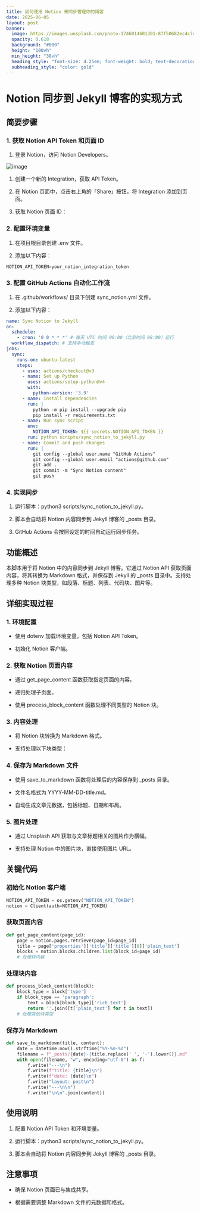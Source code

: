 ```yaml
---
title: 如何使用 Notion 来同步管理你的博客
date: 2025-06-05
layout: post
banner:
  image: https://images.unsplash.com/photo-1746014601301-87f50682ec4c?crop=entropy&cs=tinysrgb&fit=max&fm=jpg&ixid=M3w2OTIwMzJ8MHwxfHJhbmRvbXx8fHx8fHx8fDE3NDkwODgxMTV8&ixlib=rb-4.1.0&q=80&w=1080
  opacity: 0.618
  background: "#000"
  height: "100vh"
  min_height: "38vh"
  heading_style: "font-size: 4.25em; font-weight: bold; text-decoration: underline"
  subheading_style: "color: gold"
---
```


# Notion 同步到 Jekyll 博客的实现方式

## 简要步骤

### 1. 获取 Notion API Token 和页面 ID

1. 登录 Notion，访问 Notion Developers。

![image](https://prod-files-secure.s3.us-west-2.amazonaws.com/a7a0cc5a-89b9-4cda-8686-1fba0ca52f40/d19c1afe-dea5-4312-9333-786b0ba83054/image.png?X-Amz-Algorithm=AWS4-HMAC-SHA256&X-Amz-Content-Sha256=UNSIGNED-PAYLOAD&X-Amz-Credential=ASIAZI2LB4665E2G2ZUR%2F20250605%2Fus-west-2%2Fs3%2Faws4_request&X-Amz-Date=20250605T014834Z&X-Amz-Expires=3600&X-Amz-Security-Token=IQoJb3JpZ2luX2VjEGIaCXVzLXdlc3QtMiJGMEQCIF%2BibFaQqT2nU8egqtnzVa%2FtnyeFpd9Y%2BdBc3pSa4ZhOAiAOg7cAAvbtbQv91EJzKmGmYDX49uZoSMWjIpH6Gm9QqSr%2FAwg7EAAaDDYzNzQyMzE4MzgwNSIMUwmZ1XuK1cYxxALPKtwD8zCRbe2mqdBJSNHTKrJP2qjMWJg7Unm5A%2FSudJvxLJLLSJzERQNvXWrJ2gJm%2FLOjNSSF2hk%2FQ%2FXzRQNppOGliOJLfknGHMoH38TsKjiB5TPFC0aVZeOSruDgtZAlgBumJzjYgWHjF0fT8xIL7VlmXe39vh3rsRX6g8xIk1bsENK8ppNO4q3rGBEgZ3BvRHWkOiQ4cODpyaE%2BXBKQ7eBMfs40T1vtR%2FsTm850RkQDFKpjvxMFI9vemhkp4vHnC4WZC2BluScbCg1vYIp9Clm2YfAYkcx%2B38tzp5i%2F1CHHOPBW3h%2FPdY9A6IvPccASxKjxmclL5cmFIzeKaVguNOq31FzhahUuhk5rpIEv2ffXq%2FA3l2qchE7sKitDOnofrfFS%2BK0DGtw3Uo10LK8YDXlBebKXyiqhP6hZG%2BCzZqMjyPm%2BPcAkCGFeMFcMm7GGiKxpvu778HRKzz8%2F50uXJwJ3jYAEkcCFJoFsznzkTKct2KyjBIuyX3iYKvUjUPpN9A442%2BkiVz1Q0M6pCpMfmzjfHnAnNUDQJoiI972vpOo4oEaqmr3Sihmu4Ox7MaTjYYHt82WGxGcuF%2BqD3MaySKBQ5IGvpqw8lYVVGYQlVrcMB3iLE2Wmrih8Q0hePAEw4uqDwgY6pgGpfsr4UaeUKqBHKg0WRjHxmz2q39PT%2BKbRc%2FQr4%2BiNsur2gVJ2gEV3vpoI92GTVclEG5nO2mhgWLAqgCnhXFj5Yzf5d2i3lASBYbN41ooGi2N%2F2NlXAKgnTeFsrAzfJ03mE4d%2F%2BbJb%2B3wqJnDegHrObGs1J2y0r2OLB%2BBkfpoQHQzjDW8UIkUVKRScATrYzOYhgNIg8pr5ATQt87s8xk9%2FI2FY6COu&X-Amz-Signature=5422500f9e6f0e761e1fc64643915a650029fb19ae461ec6c6ca500a792e1be1&X-Amz-SignedHeaders=host&x-id=GetObject)

1. 创建一个新的 Integration，获取 API Token。

1. 在 Notion 页面中，点击右上角的「Share」按钮，将 Integration 添加到页面。

1. 获取 Notion 页面 ID：


### 2. 配置环境变量

1. 在项目根目录创建 .env 文件。

1. 添加以下内容：

```javascript
NOTION_API_TOKEN=your_notion_integration_token
```

### 3. 配置 GitHub Actions 自动化工作流

1. 在 .github/workflows/ 目录下创建 sync_notion.yml 文件。

1. 添加以下内容：

```yaml
name: Sync Notion to Jekyll
on:
  schedule:
    - cron: '0 0 * * *' # 每天 UTC 时间 00:00（北京时间 08:00）运行
  workflow_dispatch: # 支持手动触发
jobs:
  sync:
    runs-on: ubuntu-latest
    steps:
      - uses: actions/checkout@v3
      - name: Set up Python
        uses: actions/setup-python@v4
        with:
          python-version: '3.9'
      - name: Install dependencies
        run: |
          python -m pip install --upgrade pip
          pip install -r requirements.txt
      - name: Run sync script
        env:
          NOTION_API_TOKEN: ${{ secrets.NOTION_API_TOKEN }}
        run: python scripts/sync_notion_to_jekyll.py
      - name: Commit and push changes
        run: |
          git config --global user.name "GitHub Actions"
          git config --global user.email "actions@github.com"
          git add .
          git commit -m "Sync Notion content"
          git push
```

### 4. 实现同步

1. 运行脚本：python3 scripts/sync_notion_to_jekyll.py。

1. 脚本会自动将 Notion 内容同步到 Jekyll 博客的 _posts 目录。

1. GitHub Actions 会按照设定的时间自动运行同步任务。

## 功能概述

本脚本用于将 Notion 中的内容同步到 Jekyll 博客。它通过 Notion API 获取页面内容，将其转换为 Markdown 格式，并保存到 Jekyll 的 _posts 目录中。支持处理多种 Notion 块类型，如段落、标题、列表、代码块、图片等。

## 详细实现过程

### 1. 环境配置

- 使用 dotenv 加载环境变量，包括 Notion API Token。

- 初始化 Notion 客户端。

### 2. 获取 Notion 页面内容

- 通过 get_page_content 函数获取指定页面的内容。

- 递归处理子页面。

- 使用 process_block_content 函数处理不同类型的 Notion 块。

### 3. 内容处理

- 将 Notion 块转换为 Markdown 格式。

- 支持处理以下块类型：


### 4. 保存为 Markdown 文件

- 使用 save_to_markdown 函数将处理后的内容保存到 _posts 目录。

- 文件名格式为 YYYY-MM-DD-title.md。

- 自动生成文章元数据，包括标题、日期和布局。

### 5. 图片处理

- 通过 Unsplash API 获取与文章标题相关的图片作为横幅。

- 支持处理 Notion 中的图片块，直接使用图片 URL。

## 关键代码

### 初始化 Notion 客户端

```python
NOTION_API_TOKEN = os.getenv("NOTION_API_TOKEN")
notion = Client(auth=NOTION_API_TOKEN)
```

### 获取页面内容

```python
def get_page_content(page_id):
    page = notion.pages.retrieve(page_id=page_id)
    title = page['properties']['title']['title'][0]['plain_text']
    blocks = notion.blocks.children.list(block_id=page_id)
    # 处理块内容
```

### 处理块内容

```python
def process_block_content(block):
    block_type = block['type']
    if block_type == 'paragraph':
        text = block[block_type]['rich_text']
        return ''.join([t['plain_text'] for t in text])
    # 处理其他块类型
```

### 保存为 Markdown

```python
def save_to_markdown(title, content):
    date = datetime.now().strftime("%Y-%m-%d")
    filename = f"_posts/{date}-{title.replace(' ', '-').lower()}.md"
    with open(filename, "w", encoding="utf-8") as f:
        f.write("---\n")
        f.write(f"title: {title}\n")
        f.write(f"date: {date}\n")
        f.write("layout: post\n")
        f.write("---\n\n")
        f.write("\n\n".join(content))
```

## 使用说明

1. 配置 Notion API Token 和环境变量。

1. 运行脚本：python3 scripts/sync_notion_to_jekyll.py。

1. 脚本会自动将 Notion 内容同步到 Jekyll 博客的 _posts 目录。

## 注意事项

- 确保 Notion 页面已与集成共享。

- 根据需要调整 Markdown 文件的元数据和格式。